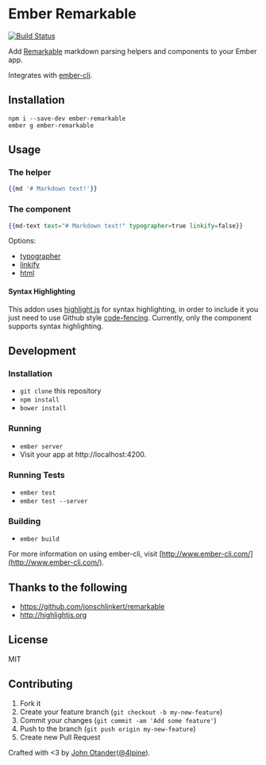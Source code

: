 # Ember Remarkable

[![Build Status](https://travis-ci.org/johnotander/ember-remarkable.svg?branch=master)](https://travis-ci.org/johnotander/ember-remarkable)

Add [Remarkable](https://github.com/jonschlinkert/remarkable) markdown parsing helpers and
components to your Ember app.

Integrates with [ember-cli](http://ember-cli.com).

## Installation

```
npm i --save-dev ember-remarkable
ember g ember-remarkable
```

## Usage

### The helper

```hbs
{{md '# Markdown text!'}}
```

### The component

```hbs
{{md-text text="# Markdown text!" typographer=true linkify=false}}
```

Options:

* [typographer](https://github.com/jonschlinkert/remarkable#constructor)
* [linkify](https://github.com/jonschlinkert/remarkable#constructor)
* [html](https://github.com/jonschlinkert/remarkable#constructor)

#### Syntax Highlighting

This addon uses [highlight.js](http://highlightjs.org) for syntax highlighting, in order to include it
you just need to use Github style [code-fencing](https://help.github.com/articles/github-flavored-markdown/).
Currently, only the component supports syntax highlighting.

## Development

### Installation

* `git clone` this repository
* `npm install`
* `bower install`

### Running

* `ember server`
* Visit your app at http://localhost:4200.

### Running Tests

* `ember test`
* `ember test --server`

### Building

* `ember build`

For more information on using ember-cli, visit [http://www.ember-cli.com/](http://www.ember-cli.com/).

## Thanks to the following

* <https://github.com/jonschlinkert/remarkable>
* <http://highlightjs.org>

## License

MIT

## Contributing

1. Fork it
2. Create your feature branch (`git checkout -b my-new-feature`)
3. Commit your changes (`git commit -am 'Add some feature'`)
4. Push to the branch (`git push origin my-new-feature`)
5. Create new Pull Request

Crafted with <3 by [John Otander](http://johnotander.com)([@4lpine](https://twitter.com/4lpine)).
